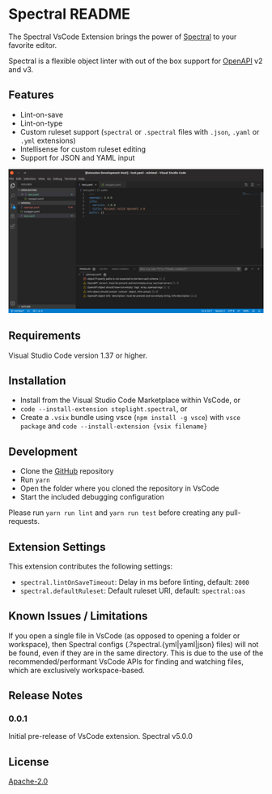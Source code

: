 # Spectral README

The Spectral VsCode Extension brings the power of [Spectral](https://github.com/stoplightio/spectral) to your favorite editor.

Spectral is a flexible object linter with out of the box support for [OpenAPI](https://openapis.org/) v2 and v3.

## Features

* Lint-on-save
* Lint-on-type
* Custom ruleset support (`spectral` or `.spectral` files with `.json`, `.yaml` or `.yml` extensions)
* Intellisense for custom ruleset editing
* Support for JSON and YAML input

![screenshot](docs/images/screenshot1.png)

## Requirements

Visual Studio Code version 1.37 or higher.

## Installation

* Install from the Visual Studio Code Marketplace within VsCode, or
* `code --install-extension stoplight.spectral`, or
* Create a `.vsix` bundle using vsce (`npm install -g vsce`)  with `vsce package` and `code --install-extension {vsix filename}`

## Development

* Clone the [GitHub](https://github.com/stoplightio/vscode-spectral/) repository
* Run `yarn`
* Open the folder where you cloned the repository in VsCode
* Start the included debugging configuration

Please run `yarn run lint` and `yarn run test` before creating any pull-requests.

## Extension Settings

This extension contributes the following settings:

* `spectral.lintOnSaveTimeout`: Delay in ms before linting, default: `2000`
* `spectral.defaultRuleset`: Default ruleset URI, default: `spectral:oas`

## Known Issues / Limitations

If you open a single file in VsCode (as opposed to opening a folder or
workspace), then Spectral configs (.?spectral.{yml|yaml|json} files) will
not be found, even if they are in the same directory. This is due to the use
of the recommended/performant VsCode APIs for finding and watching files,
which are exclusively workspace-based.

## Release Notes

### 0.0.1

Initial pre-release of VsCode extension. Spectral v5.0.0

## License

[Apache-2.0](./LICENSE)
